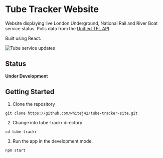 # Tube Tracker Website
Website displaying live London Underground, National Rail and River Boat service status. Polls data from the [Unified TFL API](https://api-portal.tfl.gov.uk/apis).

Built using React.

![Tube service updates](https://github.com/whitej42/tube-tracker-site/blob/line-details/tube-trackr/src/img/tube-screenshot.png)

## Status
**Under Development**

## Getting Started
1. Clone the repository
```
git clone https://github.com/whitej42/tube-tracker-site.git
```
2. Change into tube-trackr directory
```
cd tube-trackr
```
3. Run the app in the development mode.
```
npm start
```
